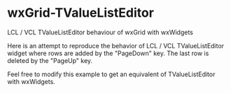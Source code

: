 # wxGrid-TValueListEditor
LCL / VCL TValueListEditor behaviour of wxGrid with wxWidgets

Here is an attempt to reproduce the behavior of LCL / VCL TValueListEditor widget where rows are added by the "PageDown" key.
The last row is deleted by the "PageUp" key.

Feel free to modify this example to get an equivalent of TValueListEditor with wxWidgets.
